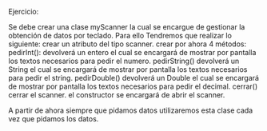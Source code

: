 Ejercicio:

Se debe crear una clase myScanner la cual  se encargue de gestionar la obtención de datos por teclado. Para ello Tendremos que realizar lo siguiente:
crear un atributo del tipo scanner.
crear por ahora 4 métodos:
pedirInt(): devolverá un entero el cual se encargará de mostrar por pantalla los textos necesarios para pedir el numero.
pedirString() devolverá un String el cual se encargará de mostrar por pantalla los textos necesarios para pedir el string.
pedirDouble() devolverá un Double el cual se encargará de mostrar por pantalla los textos necesarios para pedir el decimal.
cerrar() cerrar el scanner.
el constructor se encargará de abrir el scanner.

A partir de ahora siempre que pidamos datos utilizaremos esta clase cada vez que pidamos los datos.
